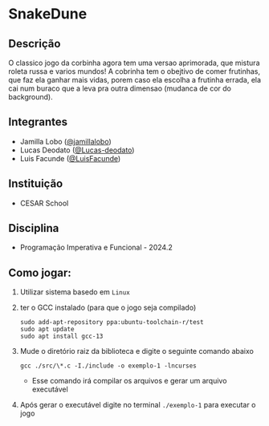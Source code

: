 # SnakeDune

## Descrição

O classico jogo da corbinha agora tem uma versao aprimorada, que mistura roleta russa e varios mundos! A cobrinha tem o obejtivo de comer frutinhas, que faz ela ganhar mais vidas, porem caso ela escolha a frutinha errada, ela cai num buraco que a leva pra outra dimensao (mudanca de cor do background).

## Integrantes

- Jamilla Lobo ([@jamillalobo](https://github.com/jamillalobo))
- Lucas Deodato ([@Lucas-deodato](https://github.com/Lucas-deodato))
- Luis Facunde ([@LuisFacunde](https://github.com/LuisFacunde))

## Instituição

- CESAR School

## Disciplina

- Programação Imperativa e Funcional - 2024.2

## Como jogar:

1.  Utilizar sistema basedo em `Linux`
2.  ter o GCC instalado (para que o jogo seja compilado)

    ```
    sudo add-apt-repository ppa:ubuntu-toolchain-r/test
    sudo apt update
    sudo apt install gcc-13
    ```

3.  Mude o diretório raiz da biblioteca e digite o seguinte comando abaixo
    ```
    gcc ./src/\*.c -I./include -o exemplo-1 -lncurses
    ```
    - Esse comando irá compilar os arquivos e gerar um arquivo executável
4.  Após gerar o executável digite no terminal `./exemplo-1` para executar o jogo
